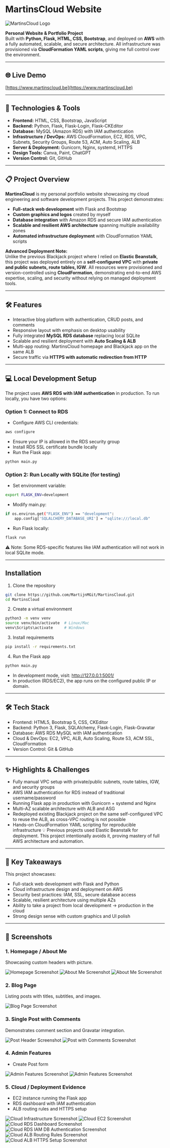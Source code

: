 # MartinsCloud Website

![MartinsCloud Logo](./static/assets/img/home-bg.png)

**Personal Website & Portfolio Project**  
Built with **Python, Flask, HTML, CSS, Bootstrap**, and deployed on **AWS** with a fully automated, scalable, and secure architecture. All infrastructure was provisioned via **CloudFormation YAML scripts**, giving me full control over the environment.

---

## 🌐 Live Demo
[https://www.martinscloud.be](https://www.martinscloud.be)

---

## 🔧 Technologies & Tools

- **Frontend:** HTML, CSS, Bootstrap, JavaScript  
- **Backend:** Python, Flask, Flask-Login, Flask-CKEditor  
- **Database:** MySQL (Amazon RDS) with IAM authentication  
- **Infrastructure / DevOps:** AWS CloudFormation, EC2, RDS, VPC, Subnets, Security Groups, Route 53, ACM, Auto Scaling, ALB  
- **Server & Deployment:** Gunicorn, Nginx, systemd, HTTPS  
- **Design Tools:** Canva, Paint, ChatGPT  
- **Version Control:** Git, GitHub  

---

## 📋 Project Overview

**MartinsCloud** is my personal portfolio website showcasing my cloud engineering and software development projects. This project demonstrates:

- **Full-stack web development** with Flask and Bootstrap  
- **Custom graphics and logos** created by myself  
- **Database integration** with Amazon RDS and secure IAM authentication  
- **Scalable and resilient AWS architecture** spanning multiple availability zones  
- **Automated infrastructure deployment** with CloudFormation YAML scripts  

**Advanced Deployment Note:**  
Unlike the previous Blackjack project where I relied on **Elastic Beanstalk**, this project was deployed entirely on a **self-configured VPC** with **private and public subnets, route tables, IGW**. All resources were provisioned and version-controlled using **CloudFormation**, demonstrating end-to-end AWS expertise, scaling, and security without relying on managed deployment tools.  

---

## 🛠 Features

- Interactive blog platform with authentication, CRUD posts, and comments  
- Responsive layout with emphasis on desktop usability
- Fully integrated **MySQL RDS database** replacing local SQLite  
- Scalable and resilient deployment with **Auto Scaling & ALB**  
- Multi-app routing: MartinsCloud homepage and Blackjack app on the same ALB  
- Secure traffic via **HTTPS with automatic redirection from HTTP**  

---

## 💻 Local Development Setup

The project uses **AWS RDS with IAM authentication** in production. To run locally, you have two options:


### Option 1: Connect to RDS
- Configure AWS CLI credentials:
```bash
aws configure
```
- Ensure your IP is allowed in the RDS security group
- Install RDS SSL certificate bundle locally
- Run the Flask app:

```bash
python main.py
```
### Option 2: Run Locally with SQLite (for testing)
- Set environment variable:
```bash
export FLASK_ENV=development
```
- Modify main.py:
```bash
if os.environ.get("FLASK_ENV") == "development":
    app.config['SQLALCHEMY_DATABASE_URI'] = "sqlite:///local.db"
```
- Run Flask locally:
```bash
flask run
```
⚠️ Note: Some RDS-specific features like IAM authentication will not work in local SQLite mode.  

---

## Installation 
1. Clone the repository
```bash
git clone https://github.com/MartijnMGit/MartinsCloud.git
cd MartinsCloud
```
2. Create a virtual environment
```bash
python3 -m venv venv
source venv/bin/activate  # Linux/Mac
venv\Scripts\activate     # Windows
```
3. Install requirements
```bash
pip install -r requirements.txt
```
4. Run the Flask app
```bash
python main.py
```
- In development mode, visit: http://127.0.0.1:5001/
- In production (RDS/EC2), the app runs on the configured public IP or domain.

---

## 🛠️ Tech Stack

- Frontend: HTML5, Bootstrap 5, CSS, CKEditor
- Backend: Python 3, Flask, SQLAlchemy, Flask-Login, Flask-Gravatar
- Database: AWS RDS MySQL with IAM authentication
- Cloud & DevOps: EC2, VPC, ALB, Auto Scaling, Route 53, ACM SSL, CloudFormation
- Version Control: Git & GitHub

---

## ✨ Highlights & Challenges

- Fully manual VPC setup with private/public subnets, route tables, IGW, and security groups
- AWS IAM authentication for RDS instead of traditional username/password
- Running Flask app in production with Gunicorn + systemd and Nginx
- Multi-AZ scalable architecture with ALB and ASG
- Redeployed existing Blackjack project on the same self-configured VPC to reuse the ALB, as cross-VPC routing is not possible
- Hands-on CloudFormation YAML scripting for reproducible infrastructure
💡 Previous projects used Elastic Beanstalk for deployment. This project intentionally avoids it, proving mastery of full AWS architecture and automation.

---

## 🔑 Key Takeaways

This project showcases:

- Full-stack web development with Flask and Python
- Cloud infrastructure design and deployment on AWS
- Security best practices: IAM, SSL, secure database access
- Scalable, resilient architecture using multiple AZs
- Ability to take a project from local development → production in the cloud
- Strong design sense with custom graphics and UI polish

---

## 📸 Screenshots

### 1. Homepage / About Me
Showcasing custom headers with picture.

![Homepage Screenshot](./static/assets/screenshots/Homepage.png)
![About Me Screenshot](./static/assets/screenshots/About-Me.png)
![About Me Screenshot](./static/assets/screenshots/About-Me2.png)

### 2. Blog Page
Listing posts with titles, subtitles, and images.

![Blog Page Screenshot](./static/assets/screenshots/Blog.png)

### 3. Single Post with Comments
Demonstrates comment section and Gravatar integration.

![Post Header Screenshot](./static/assets/screenshots/Blog-post-header.png)
![Post with Comments Screenshot](./static/assets/screenshots/Blog-Comments.png)

### 4. Admin Features
- Create Post form  

![Admin Features Screenshot](./static/assets/screenshots/Create-Blog1.png)
![Admin Features Screenshot](./static/assets/screenshots/Create-Blog2.png)

### 5. Cloud / Deployment Evidence
- EC2 instance running the Flask app  
- RDS dashboard with IAM authentication  
- ALB routing rules and HTTPS setup

![Cloud Infrastructure Screenshot](./static/assets/screenshots/VPC-Infrastructure-CFN.png)
![Cloud EC2 Screenshot](./static/assets/screenshots/EC2-Running-App.png)
![Cloud RDS Dashboard Screenshot](./static/assets/screenshots/RDS-dashboard.png)
![Cloud RDS IAM DB Authentication Screenshot](./static/assets/screenshots/RDS-IAM-AUTH.png)
![Cloud ALB Routing Rules Screenshot](./static/assets/screenshots/ALB-Rules.png)
![Cloud ALB HTTPS Setup Screenshot](./static/assets/screenshots/ALB-HTTPS.png)
